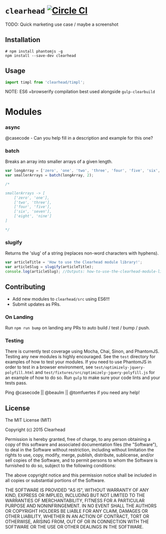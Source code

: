 # `clearhead` [![Circle CI](https://circleci.com/gh/clearhead/clearhead.svg?style=svg)](https://circleci.com/gh/clearhead/clearhead)

TODO: Quick marketing use case / maybe a screenshot

## Installation

```shell
# npm install phantomjs -g
npm install --save-dev clearhead
```

## Usage

```javascript
import timpl from 'clearhead/timpl';
```

NOTE: ES6 +browserify compilation best used alongside `gulp-clearbuild`

# Modules

### async

@casecode - Can you help fill in a description and example for this one?

### batch

Breaks an array into smaller arrays of a given length.

```javascript
var longArray = ['zero', 'one', 'two', 'three', 'four', 'five', 'six', 'seven', 'eight', 'nine'];
var smallerArrays = batch(longArray, 2);

/*

smallerArrays -> [
	['zero', 'one'],
	['two', 'three'],
	['four', 'five'],
	['six', 'seven'],
	['eight', 'nine']
]

*/
```


### slugify

Returns the 'slug' of a string (replaces non-word characters with hyphens).

```javascript
var articleTitle = 'How to use the Clearhead module library!';
var articleSlug = slugify(articleTitle);
console.log(articleSlug); //Outputs: how-to-use-the-clearhead-module-library
```

## Contributing

* Add new modules to `clearhead/src` using ES6!!!
* Submit updates as PRs.

### On Landing

Run `npm run bump` on landing any PRs to auto build / test / bump / push.

### Testing

There is currently test coverage using Mocha, Chai, Sinon, and PhantomJS.
Testing any new modules is highly encouraged. See the `test` directory for
examples of how to test your modules. If you need to use PhantomJS in order
to test in a browser environment, see `test/optimizely-jquery-polyfill.html` and
`test/fixtures/src/optimizely-jquery-polyfill.js` for an example of how to do so.
Run `gulp` to make sure your code lints and your tests pass.

Ping @casecode ||  @beaulm || @tomfuertes  if you need any help!

## License

The MIT License (MIT)

Copyright (c) 2015 Clearhead

Permission is hereby granted, free of charge, to any person obtaining a copy
of this software and associated documentation files (the "Software"), to deal
in the Software without restriction, including without limitation the rights
to use, copy, modify, merge, publish, distribute, sublicense, and/or sell
copies of the Software, and to permit persons to whom the Software is
furnished to do so, subject to the following conditions:

The above copyright notice and this permission notice shall be included in all
copies or substantial portions of the Software.

THE SOFTWARE IS PROVIDED "AS IS", WITHOUT WARRANTY OF ANY KIND, EXPRESS OR
IMPLIED, INCLUDING BUT NOT LIMITED TO THE WARRANTIES OF MERCHANTABILITY,
FITNESS FOR A PARTICULAR PURPOSE AND NONINFRINGEMENT. IN NO EVENT SHALL THE
AUTHORS OR COPYRIGHT HOLDERS BE LIABLE FOR ANY CLAIM, DAMAGES OR OTHER
LIABILITY, WHETHER IN AN ACTION OF CONTRACT, TORT OR OTHERWISE, ARISING FROM,
OUT OF OR IN CONNECTION WITH THE SOFTWARE OR THE USE OR OTHER DEALINGS IN THE
SOFTWARE.
